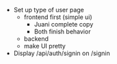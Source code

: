 - Set up type of user page
  - frontend first (simple ui)
    - Juani complete copy
    - Both finish behavior
  - backend
  - make UI pretty
- Display /api/auth/signin on /signin
